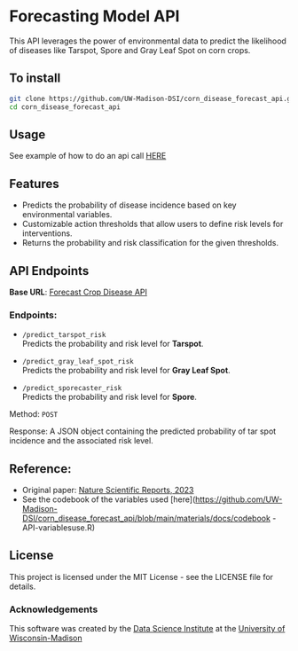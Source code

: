 # **Forecasting Model API**

This API leverages the power of environmental data to predict the likelihood of diseases like Tarspot, Spore and Gray Leaf Spot on corn crops. 

## To install
```bash
git clone https://github.com/UW-Madison-DSI/corn_disease_forecast_api.git
cd corn_disease_forecast_api
```

## Usage
See example of how to do an api call [HERE](https://github.com/UW-Madison-DSI/corn_disease_forecast_api/blob/main/materials/example/example_api_call.R)


## Features

- Predicts the probability of disease incidence based on key environmental variables.
- Customizable action thresholds that allow users to define risk levels for interventions.
- Returns the probability and risk classification for the given thresholds.


## API Endpoints

**Base URL**: [Forecast Crop Disease API](https://connect.doit.wisc.edu/forecasting_crop_disease/)

### Endpoints:

- `/predict_tarspot_risk`  
  Predicts the probability and risk level for **Tarspot**.

- `/predict_gray_leaf_spot_risk`  
  Predicts the probability and risk level for **Gray Leaf Spot**.

- `/predict_sporecaster_risk`  
  Predicts the probability and risk level for **Spore**.


Method: `POST` 

Response: A JSON object containing the predicted probability of tar spot incidence and the associated risk level.

## Reference:
- Original paper: [Nature Scientific Reports, 2023](https://www.nature.com/articles/s41598-023-44338-6)
- See the codebook of the variables used  [here](https://github.com/UW-Madison-DSI/corn_disease_forecast_api/blob/main/materials/docs/codebook - API-variablesuse.R)

## License

This project is licensed under the MIT License - see the LICENSE file for details.


### Acknowledgements

This software was created by the [Data Science Institute](https://datascience.wisc.edu) at the [University of Wisconsin-Madison](https://www.wisc.edu)